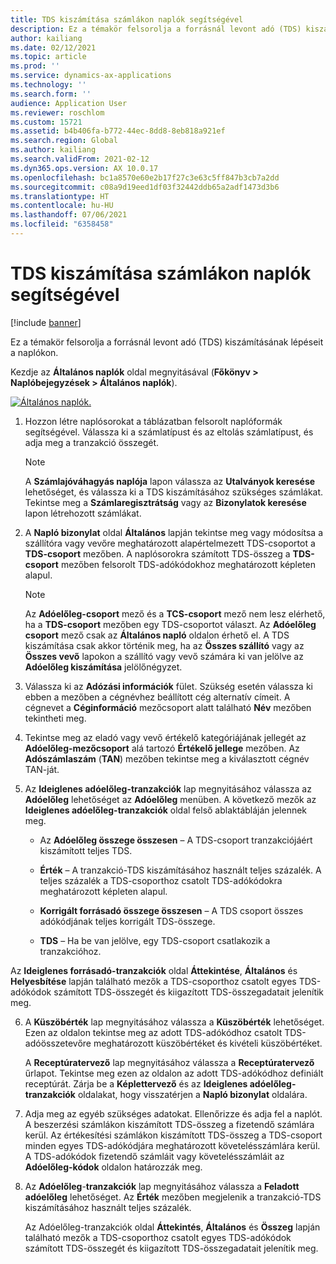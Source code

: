 ```yaml
---
title: TDS kiszámítása számlákon naplók segítségével
description: Ez a témakör felsorolja a forrásnál levont adó (TDS) kiszámításának lépéseit a naplókon.
author: kailiang
ms.date: 02/12/2021
ms.topic: article
ms.prod: ''
ms.service: dynamics-ax-applications
ms.technology: ''
ms.search.form: ''
audience: Application User
ms.reviewer: roschlom
ms.custom: 15721
ms.assetid: b4b406fa-b772-44ec-8dd8-8eb818a921ef
ms.search.region: Global
ms.author: kailiang
ms.search.validFrom: 2021-02-12
ms.dyn365.ops.version: AX 10.0.17
ms.openlocfilehash: bc1a8570e60e2b17f27c3e63c5ff847b3cb7a2dd
ms.sourcegitcommit: c08a9d19eed1df03f32442ddb65a2adf1473d3b6
ms.translationtype: HT
ms.contentlocale: hu-HU
ms.lasthandoff: 07/06/2021
ms.locfileid: "6358458"
---
```

# <a name="calculate-tds-on-invoices-using-journals"></a>TDS kiszámítása számlákon naplók segítségével

[!include [banner](../includes/banner.md)]

Ez a témakör felsorolja a forrásnál levont adó (TDS) kiszámításának lépéseit a naplókon.

Kezdje az **Általános naplók** oldal megnyitásával (**Főkönyv > Naplóbejegyzések > Általános naplók**).

[![Általános naplók.](./media/apac-ind-TDS-57.png)](./media/apac-ind-TDS-57.png)

1. Hozzon létre naplósorokat a táblázatban felsorolt naplóformák segítségével. Válassza ki a számlatípust és az eltolás számlatípust, és adja meg a tranzakció összegét. 

   > [!NOTE]
   > A **Számlajóváhagyás naplója** lapon válassza az **Utalványok keresése** lehetőséget, és válassza ki a TDS kiszámításához szükséges számlákat. Tekintse meg a **Számlaregisztrátság** vagy az **Bizonylatok keresése** lapon létrehozott számlákat.  

2. A **Napló bizonylat** oldal **Általános** lapján tekintse meg vagy módosítsa a szállítóra vagy vevőre meghatározott alapértelmezett TDS-csoportot a **TDS-csoport** mezőben. A naplósorokra számított TDS-összeg a **TDS-csoport** mezőben felsorolt TDS-adókódokhoz meghatározott képleten alapul. 

   > [!NOTE]
   > Az **Adóelőleg-csoport** mező és a **TCS-csoport** mező nem lesz elérhető, ha a **TDS-csoport** mezőben egy TDS-csoportot választ. Az **Adóelőleg csoport** mező csak az **Általános napló** oldalon érhető el. A TDS kiszámítása csak akkor történik meg, ha az **Összes szállító** vagy az **Összes vevő** lapokon a szállító vagy vevő számára ki van jelölve az **Adóelőleg kiszámítása** jelölőnégyzet.   

3. Válassza ki az **Adózási információk** fület. Szükség esetén válassza ki ebben a mezőben a cégnévhez beállított cég alternatív címeit. A cégnevet a **Céginformáció** mezőcsoport alatt található **Név** mezőben tekintheti meg. 

4. Tekintse meg az eladó vagy vevő értékelő kategóriájának jellegét az **Adóelőleg-mezőcsoport** alá tartozó **Értékelő jellege** mezőben. Az **Adószámlaszám** (**TAN**) mezőben tekintse meg a kiválasztott cégnév TAN-ját.  

5. Az **Ideiglenes adóelőleg-tranzakciók** lap megnyitásához válassza az **Adóelőleg** lehetőséget az **Adóelőleg** menüben. A következő mezők az **Ideiglenes adóelőleg-tranzakciók** oldal felső ablaktábláján jelennek meg.

   - Az **Adóelőleg összege összesen** – A TDS-csoport tranzakciójáért kiszámított teljes TDS.

   - **Érték** – A tranzakció-TDS kiszámításához használt teljes százalék. A teljes százalék a TDS-csoporthoz csatolt TDS-adókódokra meghatározott képleten alapul.

   - **Korrigált forrásadó összege összesen** – A TDS csoport összes adókódjának teljes korrigált TDS-összege.

   - **TDS** – Ha be van jelölve, egy TDS-csoport csatlakozik a tranzakcióhoz.

  Az **Ideiglenes forrásadó-tranzakciók** oldal **Áttekintése**, **Általános** és **Helyesbítése** lapján található mezők a TDS-csoporthoz csatolt egyes TDS-adókódok számított TDS-összegét és kiigazított TDS-összegadatait jelenítik meg.

6. A **Küszöbérték** lap megnyitásához válassza a **Küszöbérték** lehetőséget. Ezen az oldalon tekintse meg az adott TDS-adókódhoz csatolt TDS-adóösszetevőre meghatározott küszöbértéket és kivételi küszöbértéket.

   A **Receptúratervező** lap megnyitásához válassza a **Receptúratervező** űrlapot. Tekintse meg ezen az oldalon az adott TDS-adókódhoz definiált receptúrát. Zárja be a **Képlettervező** és az **Ideiglenes adóelőleg-tranzakciók** oldalakat, hogy visszatérjen a **Napló bizonylat** oldalára.

8. Adja meg az egyéb szükséges adatokat. Ellenőrizze és adja fel a naplót. A beszerzési számlákon kiszámított TDS-összeg a fizetendő számlára kerül. Az értékesítési számlákon kiszámított TDS-összeg a TDS-csoport minden egyes TDS-adókódjára meghatározott követelésszámlára kerül. A TDS-adókódok fizetendő számláit vagy követelésszámláit az **Adóelőleg-kódok** oldalon határozzák meg.

9. Az **Adóelőleg**-**tranzakciók** lap megnyitásához válassza a **Feladott adóelőleg** lehetőséget. Az **Érték** mezőben megjelenik a tranzakció-TDS kiszámításához használt teljes százalék.

   Az Adóelőleg-tranzakciók oldal **Áttekintés**, **Általános** és **Összeg** lapján található mezők a TDS-csoporthoz csatolt egyes TDS-adókódok számított TDS-összegét és kiigazított TDS-összegadatait jelenítik meg.
